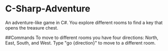 # C-Sharp-Adventure
An adventure-like game in C#.
You explore different rooms to find a key that opens the treasure chest.

##Commands
To move to different rooms you have four directions:
North, East, South, and West.
Type "go {direction}" to move to a different room.
